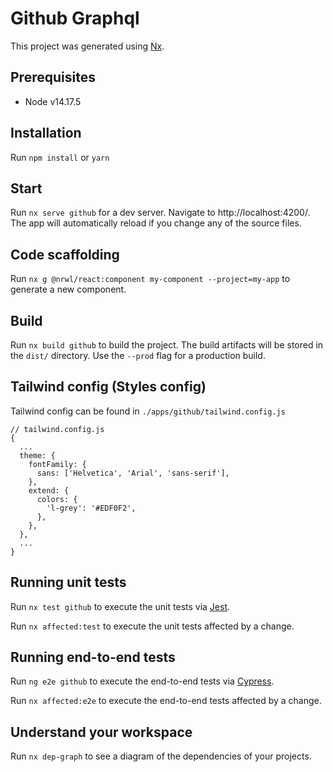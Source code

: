 # Github Graphql

This project was generated using [Nx](https://nx.dev).

## Prerequisites

- Node v14.17.5

## Installation

Run `npm install` or `yarn`

## Start

Run `nx serve github` for a dev server. Navigate to http://localhost:4200/. The app will automatically reload if you change any of the source files.

## Code scaffolding

Run `nx g @nrwl/react:component my-component --project=my-app` to generate a new component.

## Build

Run `nx build github` to build the project. The build artifacts will be stored in the `dist/` directory. Use the `--prod` flag for a production build.

## Tailwind config (Styles config)

Tailwind config can be found in `./apps/github/tailwind.config.js`

```
// tailwind.config.js
{
  ...
  theme: {
    fontFamily: {
      sans: ['Helvetica', 'Arial', 'sans-serif'],
    },
    extend: {
      colors: {
        'l-grey': '#EDF0F2',
      },
    },
  },
  ...
}
```

## Running unit tests

Run `nx test github` to execute the unit tests via [Jest](https://jestjs.io).

Run `nx affected:test` to execute the unit tests affected by a change.

## Running end-to-end tests

Run `ng e2e github` to execute the end-to-end tests via [Cypress](https://www.cypress.io).

Run `nx affected:e2e` to execute the end-to-end tests affected by a change.

## Understand your workspace

Run `nx dep-graph` to see a diagram of the dependencies of your projects.
